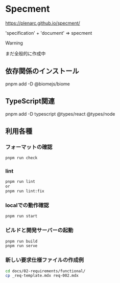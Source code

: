 # Specment
https://plenarc.github.io/specment/

'specification' + 'document' => specment

> [!WARNING]
> まだ全般的に作成中

## 依存関係のインストール
pnpm add -D @biomejs/biome

## TypeScript関連
pnpm add -D typescript @types/react @types/node

## 利用各種
### フォーマットの確認
```bash
pnpm run check
```

### lint
```bash
pnpm run lint
or
pnpm run lint:fix
```

### localでの動作確認
```bash
pnpm run start
```

### ビルドと開発サーバーの起動
```bash
pnpm run build
pnpm run serve
```

### 新しい要求仕様ファイルの作成例
```bash
cd docs/02-requirements/functional/
cp _req-template.mdx req-002.mdx
```
